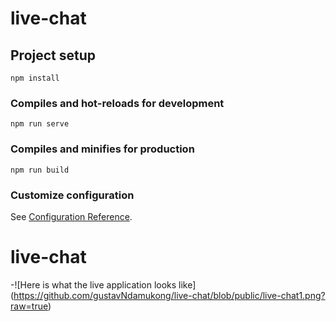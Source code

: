 # live-chat

## Project setup
```
npm install
```

### Compiles and hot-reloads for development
```
npm run serve
```

### Compiles and minifies for production
```
npm run build
```

### Customize configuration
See [Configuration Reference](https://cli.vuejs.org/config/).
# live-chat

-![Here is what the live application looks like] 
        (https://github.com/gustavNdamukong/live-chat/blob/public/live-chat1.png?raw=true)
